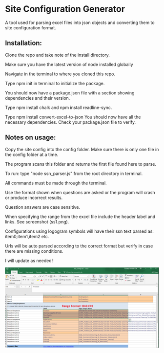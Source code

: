 # Site Configuration Generator
A tool used for parsing excel files into json objects and converting them to site configuration format.

## Installation:

Clone the repo and take note of the install directory.

Make sure you have the latest version of node installed globally

Navigate in the terminal to where you cloned this repo.

Type npm init in terminal to initialize the package. 

You should now have a package.json file with a section showing dependencies and their version.

Type npm install chalk and npm install readline-sync.

Type npm install convert-excel-to-json 
You should now have all the necessary dependencies.  Check your package.json file to verify.


## Notes on usage:

Copy the site config into the config folder.  Make sure there is only one file in the config folder at a time.

The program scans this folder and returns the first file found here to parse.
    
To run: type "node ssn_parser.js" from the root directory in terminal.

All commands must be made through the terminal.

Use the format shown when questions are asked or the program will crash or produce incorrect results.

Question answers are case sensitive.

When specifying the range from the excel file include the header label and links. See screenshot (ss1.png).

Configurations using logogram symbols will have their ssn text parsed as: item0,item1,item2 etc.

Urls will be auto parsed according to the correct format but verify in case there are missing conditions.

I will update as needed!
    
![Alt text](https://raw.githubusercontent.com/tmstani23/Site-Config-Generator/master/screenshots/ss1.png)


